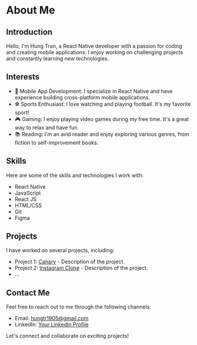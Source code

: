 
<!---
hungpk2191/hungpk2191 is a ✨ special ✨ repository because its `README.md` (this file) appears on your GitHub profile.
You can click the Preview link to take a look at your changes.
--->
# About Me

## Introduction

Hello, I'm Hung Tran, a React Native developer with a passion for coding and creating mobile applications. I enjoy working on challenging projects and constantly learning new technologies.

## Interests

- 📱 Mobile App Development: I specialize in React Native and have experience building cross-platform mobile applications.
- ⚽️ Sports Enthusiast: I love watching and playing football. It's my favorite sport!
- 🎮 Gaming: I enjoy playing video games during my free time. It's a great way to relax and have fun.
- 📚 Reading: I'm an avid reader and enjoy exploring various genres, from fiction to self-improvement books.

## Skills

Here are some of the skills and technologies I work with:

- React Native
- JavaScript
- React JS
- HTML/CSS
- Git
- Figma

## Projects

I have worked on several projects, including:

- Project 1: [Canary](link-to-project-1) - Description of the project.
- Project 2: [Instagram Clone](https://github.com/hungpk2191/Instagram_Clone) - Description of the project.
- ...

## Contact Me

Feel free to reach out to me through the following channels:

- Email: hungtr1905@gmail.com
- LinkedIn: [Your LinkedIn Profile](link-to-your-linkedin-profile)

Let's connect and collaborate on exciting projects!

